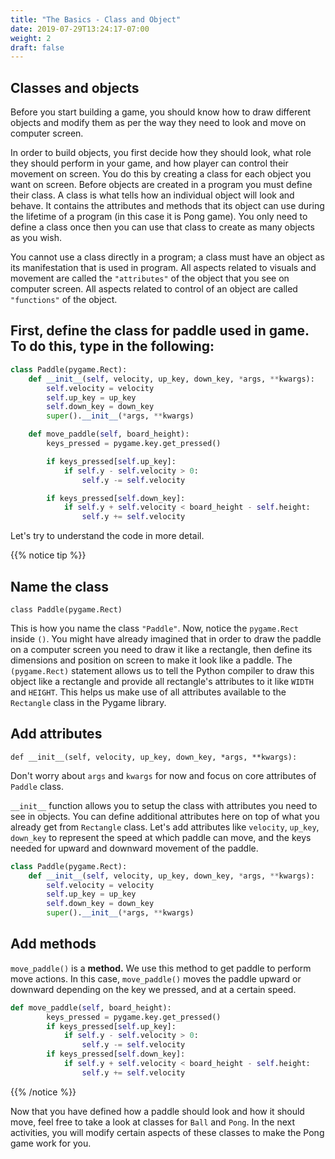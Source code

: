 ```yaml
---
title: "The Basics - Class and Object"
date: 2019-07-29T13:24:17-07:00
weight: 2
draft: false
---
```


## Classes and objects

Before you start building a game, you should know how to draw different objects and modify them as per the way they need to look and move on computer screen. 

In order to build objects, you first decide how they should look, what role they should perform in your game, and how player can control their movement on screen. You do this by creating a class for each object you want on screen. 
Before objects are created in a program you must define their class. A class is what tells how an individual object will look and behave. It contains the attributes and methods that its object can use during the lifetime of a program (in this case it is Pong game). You only need to define a class once then you can use that class to create as many objects as you wish. 

You cannot use a class directly in a program; a class must have an object as its manifestation that is used in program. 
All aspects related to visuals and movement are called the `"attributes"` of the object that you see on computer screen. 
All aspects related to control of an object are called `"functions"` of the object. 

## First, define the class for paddle used in game. To do this, type in the following:

```python
class Paddle(pygame.Rect):
    def __init__(self, velocity, up_key, down_key, *args, **kwargs):
        self.velocity = velocity
        self.up_key = up_key
        self.down_key = down_key
        super().__init__(*args, **kwargs)

    def move_paddle(self, board_height):
        keys_pressed = pygame.key.get_pressed()

        if keys_pressed[self.up_key]:
            if self.y - self.velocity > 0:
                self.y -= self.velocity

        if keys_pressed[self.down_key]:
            if self.y + self.velocity < board_height - self.height:
                self.y += self.velocity
```

Let's try to understand the code in more detail.

{{% notice tip %}}

## Name the class

`class Paddle(pygame.Rect)`

This is how you name the class `"Paddle"`. Now, notice the `pygame.Rect` inside `()`. You might have already imagined that in order to draw the paddle on a computer screen you need to draw it like a rectangle, then define its dimensions and position on screen to make it look like a paddle. The `(pygame.Rect)` statement allows us to tell the Python compiler to draw this object like a rectangle and provide all rectangle's attributes to it like `WIDTH` and `HEIGHT`. This helps us make use of all attributes available to the `Rectangle` class in the Pygame library. 

## Add attributes

`def __init__(self, velocity, up_key, down_key, *args, **kwargs):`

Don't worry about `args` and `kwargs` for now and focus on core attributes of `Paddle` class. 

`__init__` function allows you to setup the class with attributes you need to see in objects. You can define additional attributes here on top of what you already get from `Rectangle` class. Let's add attributes like `velocity`, `up_key`, `down_key` to represent the speed at which paddle can move, and the keys needed for upward and downward movement of the paddle. 

```python
class Paddle(pygame.Rect):
    def __init__(self, velocity, up_key, down_key, *args, **kwargs):
        self.velocity = velocity
        self.up_key = up_key
        self.down_key = down_key
        super().__init__(*args, **kwargs)
```
## Add methods

`move_paddle()` is a **method.**  We use this method to get paddle to perform move actions. In this case, `move_paddle()` moves the paddle upward or downward depending on the key we pressed, and at a certain speed.

```python
def move_paddle(self, board_height):
        keys_pressed = pygame.key.get_pressed()
        if keys_pressed[self.up_key]:
            if self.y - self.velocity > 0:
                self.y -= self.velocity
        if keys_pressed[self.down_key]:
            if self.y + self.velocity < board_height - self.height:
                self.y += self.velocity
```

{{% /notice %}}

Now that you have defined how a paddle should look and how it should move, feel free to take a look at classes for `Ball` and `Pong`. In the next activities, you will modify certain aspects of these classes to make the Pong game work for you.
